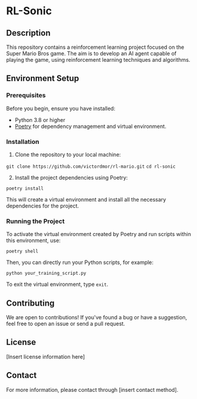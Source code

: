 # RL-Sonic

## Description
This repository contains a reinforcement learning project focused on the Super Mario Bros game. The aim is to develop an AI agent capable of playing the game, using reinforcement learning techniques and algorithms.

## Environment Setup

### Prerequisites
Before you begin, ensure you have installed:
- Python 3.8 or higher
- [Poetry](https://python-poetry.org/docs/#installation) for dependency management and virtual environment.

### Installation

1. Clone the repository to your local machine:

`git clone https://github.com/victordmor/rl-mario.git`
`cd rl-sonic`


2. Install the project dependencies using Poetry:

`poetry install`

This will create a virtual environment and install all the necessary dependencies for the project.

### Running the Project

To activate the virtual environment created by Poetry and run scripts within this environment, use:

`poetry shell`


Then, you can directly run your Python scripts, for example:

`python your_training_script.py`

To exit the virtual environment, type `exit`.

## Contributing

We are open to contributions! If you've found a bug or have a suggestion, feel free to open an issue or send a pull request.

## License

[Insert license information here]

## Contact

For more information, please contact through [insert contact method].

